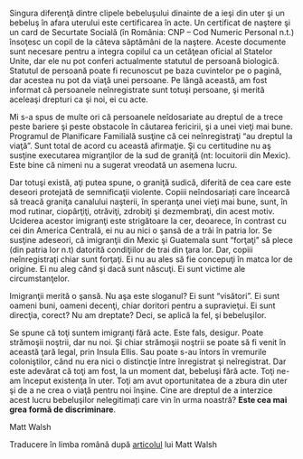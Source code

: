 Singura diferenţă dintre clipele bebeluşului dinainte de a ieşi din uter şi un bebeluş în afara uterului este certificarea în acte. Un certificat de naştere şi un card de Securtate Socială (în România: CNP – Cod Numeric Personal n.t.) însoţesc un copil de la câteva săptămâni de la naştere. Aceste documente sunt necesare pentru a integra copilul ca un cetăţean oficial al Statelor Unite, dar ele nu pot conferi actualmente statutul de persoană biologică. Statutul de persoană poate fi recunoscut pe baza cuvintelor pe o pagină, dar acestea nu pot da viaţă unei persoane. Pe lângă această, am fost informat că persoanele neînregistrate sunt totuşi persoane, şi merită aceleaşi drepturi ca şi noi, ei cu acte.

Mi s-a spus de multe ori că persoanele neîdosariate au dreptul de a trece peste bariere şi peste obstacole în căutarea fericirii, şi a unei vieţi mai bune. Programul de Planificare Familială susţine că cei neînregistraţi “au dreptul la viaţă”. Sunt total de acord cu această afirmaţie. Şi cu certitudine nu aş susţine executarea migranţilor de la sud de graniţă (nt: locuitorii din Mexic). Este bine că nimeni nu a sugerat vreodată un asemena lucru. 

Dar totuşi există, aţi putea spune, o graniţă sudică, diferită de cea care este deseori protejată de semnificaţii violente. Copiii neîndosariați care încearcă să treacă graniţa canalului naşterii, în speranţa unei vieţi mai bune, sunt, în mod rutinar, ciopârţiţi, otrăviţi, zdrobiţi şi dezmembraţi, din acest motiv. Uciderea acestor imigranţi este strigătoare la cer, deoarece, în contrast cu cei din America Centrală, ei nu au nici o şansă de a trăi în patria lor. Se susţine adeseori, că imigranţii din Mexic şi Guatemala sunt “forţaţi” să plece (din patria lor n.t) datorită condiţiilor de trai din ţara lor. Dar, copiii neînregistrați chiar sunt forţaţi. Ei nu au ales să fie concepuţi în matca lor de origine. Ei nu aleg când şi dacă sunt născuţi. Ei sunt victime ale circumstanţelor.

Imigranţii merită o şansă. Nu aşa este sloganul? Ei sunt “visători”. Ei sunt oameni buni, oameni decenţi, chiar doritori pentru a supravieţui. Ei sunt direcţia, corect? Nu am dreptate? Deci, se aplică la fel, şi bebeluşilor.

Se spune că toţi suntem imigranţi fără acte. Este fals, desigur. Poate strămoşii noştrii, dar nu noi. Şi chiar strămoşii noştrii se poate să fi venit în această ţară legal, prin Insula Ellis. Sau poate s-au întors în vremurile coloniştilor, când nu era nici o distincţie între înregistrat şi neîregistrat. Dar este adevărat că toţi am fost, la un moment dat, bebeluşi fără acte. Toţi ne-am început existenţa în uter. Toţi am avut oportunitatea de a zbura din uter şi de a ne crea o viaţă pentru noi înşine. Cine are dreptul de a interzice acest lucru bebeluşilor nelegitimați care vin în urma noastră? **Este cea mai grea formă de discriminare**.

Matt Walsh

Traducere în limba română după [articolul](https://www.dailywire.com/news/42886/walsh-please-stop-killing-undocumented-infants-who-matt-walsh) lui Matt Walsh